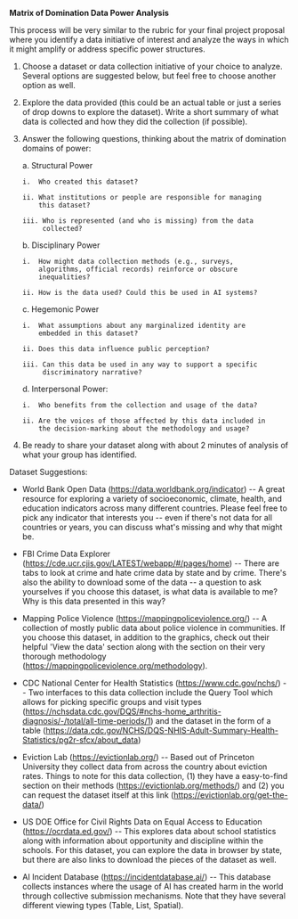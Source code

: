 **Matrix of Domination Data Power Analysis**

This process will be very similar to the rubric for your final project
proposal where you identify a data initiative of interest and analyze
the ways in which it might amplify or address specific power structures.

1.  Choose a dataset or data collection initiative of your choice to
    analyze. Several options are suggested below, but feel free to
    choose another option as well.

2.  Explore the data provided (this could be an actual table or just a
    series of drop downs to explore the dataset). Write a short summary
    of what data is collected and how they did the collection (if
    possible).

3.  Answer the following questions, thinking about the matrix of
    domination domains of power:

    a.  Structural Power

        i.  Who created this dataset?

        ii. What institutions or people are responsible for managing
            this dataset?

        iii. Who is represented (and who is missing) from the data
             collected?

    b.  Disciplinary Power

        i.  How might data collection methods (e.g., surveys,
            algorithms, official records) reinforce or obscure
            inequalities?

        ii. How is the data used? Could this be used in AI systems?

    c.  Hegemonic Power

        i.  What assumptions about any marginalized identity are
            embedded in this dataset?

        ii. Does this data influence public perception?

        iii. Can this data be used in any way to support a specific
             discriminatory narrative?

    d.  Interpersonal Power:

        i.  Who benefits from the collection and usage of the data?

        ii. Are the voices of those affected by this data included in
            the decision-marking about the methodology and usage?

4.  Be ready to share your dataset along with about 2 minutes of
    analysis of what your group has identified.

Dataset Suggestions:

-   World Bank Open Data (<https://data.worldbank.org/indicator>) -- A
    great resource for exploring a variety of socioeconomic, climate,
    health, and education indicators across many different countries.
    Please feel free to pick any indicator that interests you -- even if
    there's not data for all countries or years, you can discuss what's
    missing and why that might be.

-   FBI Crime Data Explorer
    (<https://cde.ucr.cjis.gov/LATEST/webapp/#/pages/home>) -- There are
    tabs to look at crime and hate crime data by state and by crime.
    There's also the ability to download some of the data -- a question
    to ask yourselves if you choose this dataset, is what data is
    available to me? Why is this data presented in this way?

-   Mapping Police Violence (<https://mappingpoliceviolence.org/>) -- A
    collection of mostly public data about police violence in
    communities. If you choose this dataset, in addition to the
    graphics, check out their helpful 'View the data' section along with
    the section on their very thorough methodology
    (<https://mappingpoliceviolence.org/methodology>).

-   CDC National Center for Health Statistics
    (<https://www.cdc.gov/nchs/>) -- Two interfaces to this data
    collection include the Query Tool which allows for picking specific
    groups and visit types
    (<https://nchsdata.cdc.gov/DQS/#nchs-home_arthritis-diagnosis/-/total/all-time-periods/1>)
    and the dataset in the form of a table
    (<https://data.cdc.gov/NCHS/DQS-NHIS-Adult-Summary-Health-Statistics/pg2r-sfcx/about_data>)

-   Eviction Lab (<https://evictionlab.org/>) -- Based out of Princeton
    University they collect data from across the country about eviction
    rates. Things to note for this data collection, (1) they have a
    easy-to-find section on their methods
    (<https://evictionlab.org/methods/>) and (2) you can request the
    dataset itself at this link
    (<https://evictionlab.org/get-the-data/>)

-   US DOE Office for Civil Rights Data on Equal Access to Education
    (<https://ocrdata.ed.gov/>) -- This explores data about school
    statistics along with information about opportunity and discipline
    within the schools. For this dataset, you can explore the data in
    browser by state, but there are also links to download the pieces of
    the dataset as well.

-   AI Incident Database (<https://incidentdatabase.ai/>) -- This
    database collects instances where the usage of AI has created harm
    in the world through collective submission mechanisms. Note that
    they have several different viewing types (Table, List, Spatial).
